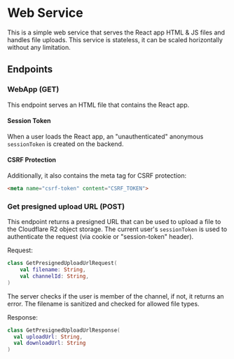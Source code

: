 # Web Service
This is a simple web service that serves the React app HTML & JS files and handles file uploads.
This service is stateless, it can be scaled horizontally without any limitation.

## Endpoints

### WebApp (GET)
This endpoint serves an HTML file that contains the React app.

#### Session Token
When a user loads the React app, an "unauthenticated" anonymous `sessionToken` is created on the backend.

#### CSRF Protection
Additionally, it also contains the meta tag for CSRF protection:
```html
<meta name="csrf-token" content="CSRF_TOKEN">
```

### Get presigned upload URL (POST)
This endpoint returns a presigned URL that can be used to upload a file to the Cloudflare R2 object storage.
The current user's `sessionToken` is used to authenticate the request (via cookie or "session-token" header).

Request:
```kotlin
class GetPresignedUploadUrlRequest(
    val filename: String,
    val channelId: String,
)
```

The server checks if the user is member of the channel, if not, it returns an error.
The filename is sanitized and checked for allowed file types.

Response:

```kotlin
class GetPresignedUploadUrlResponse(
  val uploadUrl: String,
  val downloadUrl: String
)
```